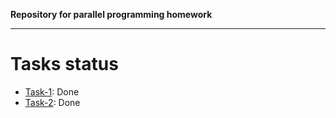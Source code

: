 **Repository for parallel programming homework** 

---

# Tasks status

- [Task-1](1/): Done
- [Task-2](2/): Done